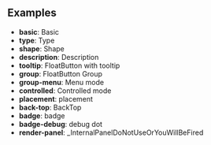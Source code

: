 ## Examples

- **basic**: Basic
- **type**: Type
- **shape**: Shape
- **description**: Description
- **tooltip**: FloatButton with tooltip
- **group**: FloatButton Group
- **group-menu**: Menu mode
- **controlled**: Controlled mode
- **placement**: placement
- **back-top**: BackTop
- **badge**: badge
- **badge-debug**: debug dot
- **render-panel**: \_InternalPanelDoNotUseOrYouWillBeFired
